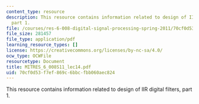 ```yaml
---
content_type: resource
description: This resource contains information related to design of IIR digital filters,
  part 1.
file: /courses/res-6-008-digital-signal-processing-spring-2011/70cf0d53f7ef869c6bbcfbb060aec824_MITRES_6_008S11_lec14.pdf
file_size: 281457
file_type: application/pdf
learning_resource_types: []
license: https://creativecommons.org/licenses/by-nc-sa/4.0/
ocw_type: OCWFile
resourcetype: Document
title: MITRES_6_008S11_lec14.pdf
uid: 70cf0d53-f7ef-869c-6bbc-fbb060aec824
---
```

This resource contains information related to design of IIR digital filters, part 1.